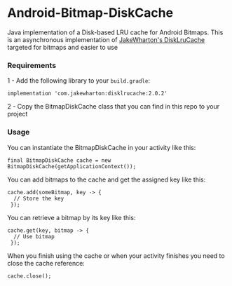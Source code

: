 # Android-Bitmap-DiskCache

Java implementation of a Disk-based LRU cache for Android Bitmaps. This is an asynchronous implementation of [JakeWharton's DiskLruCache](https://github.com/JakeWharton/DiskLruCache) targeted for bitmaps and easier to use

### Requirements

1 - Add the following library to your `build.gradle`:

```
implementation 'com.jakewharton:disklrucache:2.0.2'
```

2 - Copy the BitmapDiskCache class that you can find in this repo to your project

### Usage

You can instantiate the BitmapDiskCache in your activity like this:

```
final BitmapDiskCache cache = new BitmapDiskCache(getApplicationContext());
```

You can add bitmaps to the cache and get the assigned key like this:

```
cache.add(someBitmap, key -> {
  // Store the key
 });
```

You can retrieve a bitmap by its key like this:
```
cache.get(key, bitmap -> {
  // Use bitmap
 });
```

When you finish using the cache or when your activity finishes you need to close the cache reference:

```
cache.close();
```
